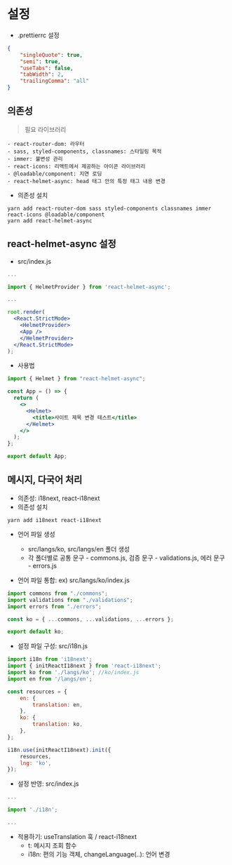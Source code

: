 # 설정

- .prettierrc 설정

```json
{
    "singleQuote": true,
    "semi": true,
    "useTabs": false,
    "tabWidth": 2,
    "trailingComma": "all"
}
```

## 의존성
> 필요 라이브러리

    - react-router-dom: 라우터
    - sass, styled-components, classnames: 스타일링 목적
    - immer: 불변성 관리
    - react-icons: 리액트에서 제공하는 아이콘 라이브러리
    - @loadable/component: 지연 로딩
    - react-helmet-async: head 태그 안의 특정 태그 내용 변경

- 의존성 설치

```
yarn add react-router-dom sass styled-components classnames immer react-icons @loadable/component
yarn add react-helmet-async
```

## react-helmet-async 설정
- src/index.js


```jsx
...

import { HelmetProvider } from 'react-helmet-async';

...

root.render(
  <React.StrictMode>
    <HelmetProvider>
    <App />
    </HelmetProvider>
  </React.StrictMode>
);

```

- 사용법

```jsx
import { Helmet } from "react-helmet-async";

const App = () => {
  return (
    <>
      <Helmet>
        <title>사이트 제목 변경 테스트</title>
      </Helmet>
    </>
  );
};

export default App;
```

## 메시지, 다국어 처리

- 의존성: i18next, react-i18next
- 의존성 설치

```
yarn add i18next react-i18next
```

- 언어 파일 생성
    - src/langs/ko, src/langs/en 폴더 생성
    - 각 폴더별로 공통 문구 - commons.js, 검증 문구 - validations.js, 에러 문구 - errors.js

- 언어 파일 통합: ex) src/langs/ko/index.js

```javascript
import commons from "./commons";
import validations from "./validations";
import errors from "./errors";

const ko = { ...commons, ...validations, ...errors };

export default ko;
```

- 설정 파일 구성: src/i18n.js

```javascript
import i18n from 'i18next';
import { initReactI18next } from 'react-i18next';
import ko from './langs/ko'; //ko/index.js
import en from '/langs/en';

const resources = {
    en: {
        translation: en,
    },
    ko: {
        translation: ko,
    },
};

i18n.use(initReactI18next).init({
    resources,
    lng: 'ko',
});
```

- 설정 반영: src/index.js

```javascript
...

import './i18n';

...

```

- 적용하기: useTranslation 훅 / react-i18next
    - t: 메시지 조회 함수
    - i18n: 편의 기능 객체, changeLanguage(..): 언어 변경